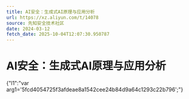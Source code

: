 ```yaml
---
title: AI安全：生成式AI原理与应用分析
url: https://xz.aliyun.com/t/14078
source: 先知安全技术社区
date: 2024-03-12
fetch_date: 2025-10-04T12:07:30.950787
---
```


# AI安全：生成式AI原理与应用分析

{"l1":"var arg1='5fcd4054725f3afdeae8a1542cee24b84d9a64c1293c22b796';"}